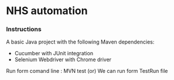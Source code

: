 # NHS automation

### Instructions


A basic Java project  with the following Maven dependencies:

* Cucumber with JUnit integration
* Selenium Webdriver with Chrome driver

Run form comand line : MVN test
 (or)
 We can run form TestRun file 